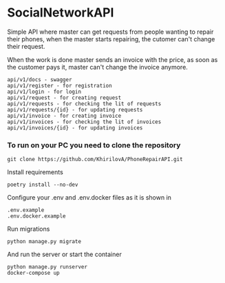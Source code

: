 # SocialNetworkAPI

Simple API where master can get requests from people wanting to repair their phones, when the master starts repairing, the cutomer can't change their request. 

When the work is done master sends an invoice with the price, as soon as the customer pays it, master can't change the invoice anymore.

```
api/v1/docs - swagger
api/v1/register - for registration
api/v1/login - for login
api/v1/request - for creating request
api/v1/requests - for checking the lit of requests
api/v1/requests/{id} - for updating requests
api/v1/invoice - for creating invoice
api/v1/invoices - for checking the lit of invoices
api/v1/invoices/{id} - for updating invoices
```

### To run on your PC you need to clone the repository

```
git clone https://github.com/KhirilovA/PhoneRepairAPI.git
```

Install requirements

```
poetry install --no-dev
```

Configure your .env and .env.docker files as it is shown in 

```
.env.example
.env.docker.example
```

Run migrations

```
python manage.py migrate
```


And run the server or start the container

```
python manage.py runserver
docker-compose up
```
